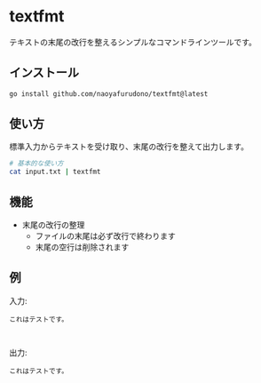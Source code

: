 # textfmt

テキストの末尾の改行を整えるシンプルなコマンドラインツールです。

## インストール

```bash
go install github.com/naoyafurudono/textfmt@latest
```

## 使い方

標準入力からテキストを受け取り、末尾の改行を整えて出力します。

```bash
# 基本的な使い方
cat input.txt | textfmt
```

## 機能

- 末尾の改行の整理
  - ファイルの末尾は必ず改行で終わります
  - 末尾の空行は削除されます

## 例

入力:
```
これはテストです。



```

出力:
```
これはテストです。
